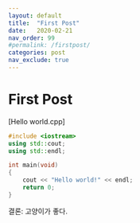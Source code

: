 ```yaml
---
layout: default
title:  "First Post"
date:   2020-02-21
nav_order: 99
#permalink: /firstpost/
categories: post
nav_exclude: true
---
```

# First Post

[Hello world.cpp]
``` c++
#include <iostream>
using std::cout;
using std::endl;

int main(void)
{
	cout << "Hello world!" << endl;
	return 0;
}
```

결론: 고양이가 좋다.